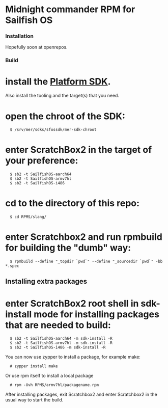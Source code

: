 # Midnight commander RPM for Sailfish OS


### Installation
Hopefully soon at openrepos.


### Build

# install the [Platform SDK](https://sailfishos.org/wiki/Platform_Development).
Also install the tooling and the target(s) that you need.

# open the chroot of the SDK:
```shell
  $ /srv/mer/sdks/sfossdk/mer-sdk-chroot
```

# enter ScratchBox2 in the target of your preference:
```shell
  $ sb2 -t SailfishOS-aarch64
  $ sb2 -t SailfishOS-armv7hl
  $ sb2 -t SailfishOS-i486
```

# cd to the directory of this repo:
```shell
  $ cd RPMS/slang/
```

# enter Scratchbox2 and run rpmbuild for building the "dumb" way:
```shell
  $ rpmbuild --define "_topdir `pwd`" --define "_sourcedir `pwd`" -bb *.spec
```



## Installing extra packages
# enter ScratchBox2 root shell in sdk-install mode for installing packages that are needed to build:
```shell
  $ sb2 -t SailfishOS-aarch64 -m sdk-install -R
  $ sb2 -t SailfishOS-armv7hl -m sdk-install -R
  $ sb2 -t SailfishOS-i486 -m sdk-install -R
```

You can now use zypper to install a package, for example make:
```shell
  # zypper install make
```

Or use rpm itself to install a local package
```shell
  # rpm -Uvh RPMS/armv7hl/packagename.rpm
```

After installing packages, exit Scratchbox2 and enter Scratchbox2 in the usual way to start the build.
